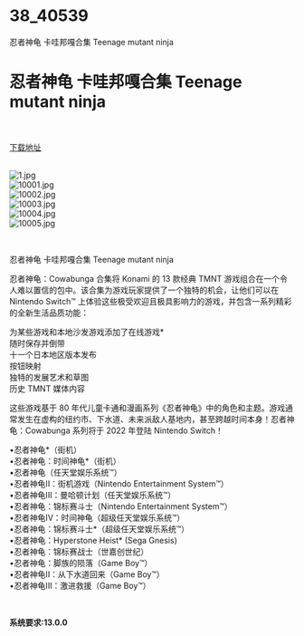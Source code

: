 # 38_40539
忍者神龟 卡哇邦嘎合集 Teenage mutant ninja
# 忍者神龟 卡哇邦嘎合集 Teenage mutant ninja
 <br/></br>
[下载地址](https://www.switch520.cc/article/40539 "下载地址")
<br/></br>

<p><img title="1.jpg" src="https://www.switch520.cc/muke_img/2022_08_28_797346ebde37f.jpg" alt="1.jpg"><br>
<img title="10001.jpg" src="https://www.switch520.cc/muke_img/2022_08_28_2ae0ada375d2e.jpg" alt="10001.jpg"><br>
<img title="10002.jpg" src="https://www.switch520.cc/muke_img/2022_08_28_293e31129cb91.jpg" alt="10002.jpg"><br>
<img title="10003.jpg" src="https://www.switch520.cc/muke_img/2022_08_28_e8da69c1ea1ef.jpg" alt="10003.jpg"><br>
<img title="10004.jpg" src="https://www.switch520.cc/muke_img/2022_08_28_77d5f3d8c1ae6.jpg" alt="10004.jpg"><br>
<img title="10005.jpg" src="https://www.switch520.cc/muke_img/2022_08_28_c187dcf3636df.jpg" alt="10005.jpg"></p>
<p>&nbsp;</p>
<p>忍者神龟 卡哇邦嘎合集 Teenage mutant ninja</p>
<p>忍者神龟：Cowabunga 合集将 Konami 的 13 款经典 TMNT 游戏组合在一个令人难以置信的包中。该合集为游戏玩家提供了一个独特的机会，让他们可以在 Nintendo Switch™ 上体验这些极受欢迎且极具影响力的游戏，并包含一系列精彩的全新生活品质功能：</p>
<p>为某些游戏和本地沙发游戏添加了在线游戏*<br>
随时保存并倒带<br>
十一个日本地区版本发布<br>
按钮映射<br>
独特的发展艺术和草图<br>
历史 TMNT 媒体内容</p>
<p>这些游戏基于 80 年代儿童卡通和漫画系列《忍者神龟》中的角色和主题。游戏通常发生在虚构的纽约市、下水道、未来派敌人基地内，甚至跨越时间本身！忍者神龟：Cowabunga 系列将于 2022 年登陆 Nintendo Switch！</p>
<p>•忍者神龟*（街机）<br>
•忍者神龟：时间神龟*（街机）<br>
•忍者神龟（任天堂娱乐系统™）<br>
•忍者神龟II：街机游戏（Nintendo Entertainment System™）<br>
•忍者神龟III：曼哈顿计划（任天堂娱乐系统™）<br>
•忍者神龟：锦标赛斗士（Nintendo Entertainment System™）<br>
•忍者神龟IV：时间神龟（超级任天堂娱乐系统™）<br>
•忍者神龟：锦标赛斗士*（超级任天堂娱乐系统™）<br>
•忍者神龟：Hyperstone Heist* (Sega Gnesis)<br>
•忍者神龟：锦标赛战士（世嘉创世纪）<br>
•忍者神龟：脚族的陨落（Game Boy™）<br>
•忍者神龟II：从下水道回来（Game Boy™）<br>
•忍者神龟III：激进救援（Game Boy™）</p>
<p>&nbsp;</p>
<p><strong>系统要求:13.0.0</strong></p>



